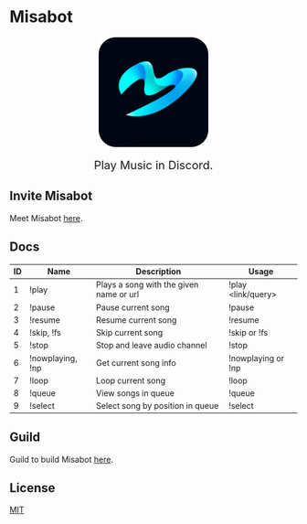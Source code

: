 # Misabot
<p align="center">
  <img src="./web/src/assets/logo.png" align="center" />
  <p align="center" style="font-size: 20px; padding: 0 20%;">
    Play Music in Discord.
  </p>
</p>

## Invite Misabot
Meet Misabot [here](https://misabotapp.herokuapp.com).


## Docs
| ID | Name             | Description                             | Usage              |
|----|------------------|-----------------------------------------|--------------------|
| 1  | !play            | Plays a song with the given name or url | !play <link/query> |
| 2  | !pause           | Pause current song                      | !pause             |
| 3  | !resume          | Resume current song                     | !resume            |
| 4  | !skip, !fs       | Skip current song                       | !skip or !fs       |
| 5  | !stop            | Stop and leave audio channel            | !stop              |
| 6  | !nowplaying, !np | Get current song info                   | !nowplaying or !np |
| 7  | !loop            | Loop current song                       | !loop              |
| 8  | !queue           | View songs in queue                     | !queue             |
| 9  | !select          | Select song by position in queue        | !select <position> |
## Guild
Guild to build Misabot [here](https://viblo.asia/p/tao-mot-discord-bot-phat-nhac-don-gian-bang-nodejs-typescript-va-deploy-len-heroku-Qbq5QE935D8).

## License
[MIT](https://choosealicense.com/licenses/mit/)
